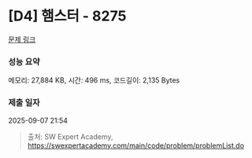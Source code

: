 # [D4] 햄스터 - 8275 

[문제 링크](https://swexpertacademy.com/main/code/problem/problemDetail.do?contestProbId=AWxQ310aOlQDFAWL) 

### 성능 요약

메모리: 27,884 KB, 시간: 496 ms, 코드길이: 2,135 Bytes

### 제출 일자

2025-09-07 21:54



> 출처: SW Expert Academy, https://swexpertacademy.com/main/code/problem/problemList.do